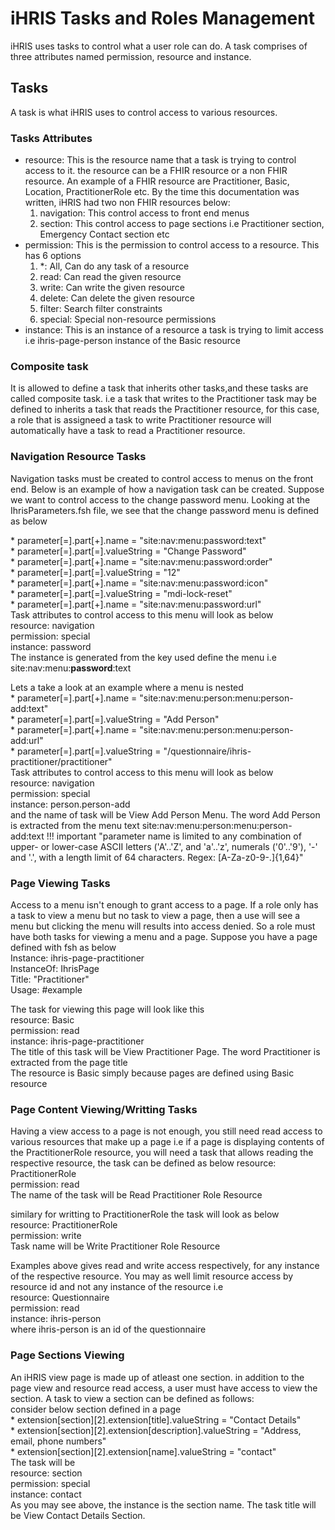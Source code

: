 # iHRIS Tasks and Roles Management

iHRIS uses tasks to control what a user role can do. A task comprises of three attributes named permission, resource and instance.

## Tasks

A task is what iHRIS uses to control access to various resources.

### Tasks Attributes

<ul>
  <li>
    resource: This is the resource name that a task is trying to control access to it. the resource can be a FHIR resource or a non FHIR resource. An example of a FHIR resource are Practitioner, Basic, Location, PractitionerRole etc.
    By the time this documentation was written, iHRIS had two non FHIR resources below:
    <ol>
      <li>
        navigation: This control access to front end menus
      </li>
      <li>
        section: This control access to page sections i.e Practitioner section, Emergency Contact section etc
      </li>
    </ol>
  </li>
  <li>
    permission: This is the permission to control access to a resource. This has 6 options
    <ol>
      <li>
        *: All, Can do any task of a resource
      </li>
      <li>
        read: Can read the given resource
      </li>
      <li>
        write: Can write the given resource
      </li>
      <li>
        delete: Can delete the given resource
      </li>
      <li>
        filter: Search filter constraints
      </li>
      <li>
        special: Special non-resource permissions
      </li>
    </ol>
  </li>
  <li>
    instance: This is an instance of a resource a task is trying to limit access i.e ihris-page-person instance of the Basic resource
  </li>
</ul>

### Composite task

It is allowed to define a task that inherits other tasks,and these tasks are called composite task. i.e a task that writes to the Practitioner task may be defined to inherits a task that reads the Practitioner resource, for this case, a role that is assigneed a task to write Practitioner resource will automatically have a task to read a Practitioner resource.

### Navigation Resource Tasks

Navigation tasks must be created to control access to menus on the front end. Below is an example of how a navigation task can be created.
Suppose we want to control access to the change password menu. Looking at the IhrisParameters.fsh file, we see that the change password menu is defined as below

\* parameter[=].part[+].name = "site:nav:menu:password:text" <br>
\* parameter[=].part[=].valueString = "Change Password" <br>
\* parameter[=].part[+].name = "site:nav:menu:password:order" <br>
\* parameter[=].part[=].valueString = "12" <br>
\* parameter[=].part[+].name = "site:nav:menu:password:icon" <br>
\* parameter[=].part[=].valueString = "mdi-lock-reset" <br>
\* parameter[=].part[+].name = "site:nav:menu:password:url" <br>
Task attributes to control access to this menu will look as below <br>
resource: navigation <br>
permission: special <br>
instance: password <br>
The instance is generated from the key used define the menu i.e site:nav:menu:<b>password</b>:text

Lets a take a look at an example where a menu is nested <br>
\* parameter[=].part[+].name = "site:nav:menu:person:menu:person-add:text"<br>
\* parameter[=].part[=].valueString = "Add Person"<br>
\* parameter[=].part[+].name = "site:nav:menu:person:menu:person-add:url"<br>
\* parameter[=].part[=].valueString = "/questionnaire/ihris-practitioner/practitioner"<br>
Task attributes to control access to this menu will look as below <br>
resource: navigation <br>
permission: special <br>
instance: person.person-add <br>
and the name of task will be View Add Person Menu. The word Add Person is extracted from the menu text site:nav:menu:person:menu:person-add:text
!!! important "parameter name is limited to any combination of upper- or lower-case ASCII letters ('A'..'Z', and 'a'..'z', numerals ('0'..'9'), '-' and '.', with a length limit of 64 characters. Regex: [A-Za-z0-9\-\.]{1,64}"

### Page Viewing Tasks

Access to a menu isn't enough to grant access to a page. If a role only has a task to view a menu but no task to view a page, then a use will see a menu but clicking the menu will results into access denied. So a role must have both tasks for viewing a menu and a page.
Suppose you have a page defined with fsh as below <br>
Instance:       ihris-page-practitioner <br>
InstanceOf:     IhrisPage <br>
Title:          "Practitioner" <br>
Usage:          #example <br>

The task for viewing this page will look like this <br>
resource:   Basic <br>
permission: read <br>
instance:   ihris-page-practitioner <br>
The title of this task will be View Practitioner Page. The word Practitioner is extracted from the page title <br>
The resource is Basic simply because pages are defined using Basic resource

### Page Content Viewing/Writting Tasks

Having a view access to a page is not enough, you still need read access to various resources that make up a page
i.e if a page is displaying contents of the PractitionerRole resource, you will need a task that allows reading the respective resource, the task can be defined as below
resource:   PractitionerRole <br>
permission: read <br>
The name of the task will be Read Practitioner Role Resource <br>

similary for writting to PractitionerRole the task will look as below <br>
resource:   PractitionerRole <br>
permission: write <br>
Task name will be Write Practitioner Role Resource

Examples above gives read and write access respectively, for any instance of the respective resource.
You may as well limit resource access by resource id and not any instance of the resource i.e <br>
resource:   Questionnaire <br>
permission: read <br>
instance: ihris-person <br>
where ihris-person is an id of the questionnaire <br>

### Page Sections Viewing

An iHRIS view page is made up of atleast one section. in addition to the page view and resource read access, a user must have access to view the section. A task to view a section can be defined as follows: <br>
consider below section defined in a page <br>
\* extension[section][2].extension[title].valueString = "Contact Details" <br>
\* extension[section][2].extension[description].valueString = "Address, email, phone numbers" <br>
\* extension[section][2].extension[name].valueString = "contact" <br>
The task will be <br>
resource:   section <br>
permission: special <br>
instance: contact <br>
As you may see above, the instance is the section name. The task title will be View Contact Details Section.
